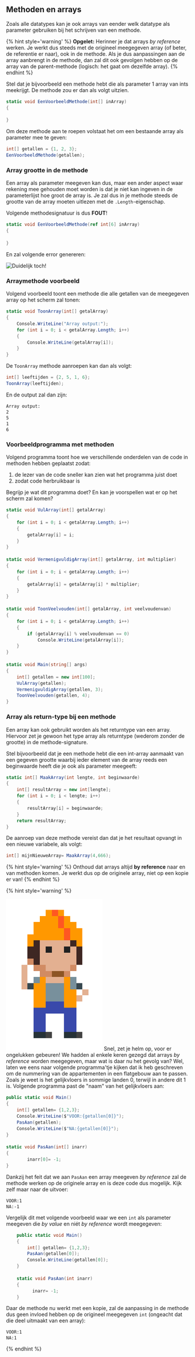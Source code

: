 ## Methoden en arrays

Zoals alle datatypes kan je ook arrays van eender welk datatype als parameter gebruiken bij het schrijven van een methode.

{% hint style='warning' %}
**Opgelet:**
Herinner je dat arrays *by reference* werken. Je werkt dus steeds met de origineel meegegeven array (of beter, de referentie er naar), ook in de methode. Als je dus aanpassingen aan de array aanbrengt in de methode, dan zal dit ook gevolgen hebben op de array van de parent-methode (logisch: het gaat om dezelfde array).
{% endhint %}

Stel dat je bijvoorbeeld een methode hebt die als parameter 1 array van ints meekrijgt. De methode zou er dan als volgt uitzien.

```csharp
static void EenVoorbeeldMethode(int[] inArray)
{
 
}
```

Om deze methode aan te roepen volstaat het om een bestaande array als parameter mee te geven:

```csharp
int[] getallen = {1, 2, 3};
EenVoorbeeldMethode(getallen);
```

### Array grootte in de methode
Een array als parameter meegeven kan dus, maar een ander aspect waar rekening mee gehouden moet worden is dat je niet kan ingeven in de parameterlijst hoe groot de array is. Je zal dus in je methode steeds de grootte van de array moeten uitlezen met de ``.Length``-eigenschap.

Volgende methodesignatuur is dus **FOUT**!

```csharp 
static void EenVoorbeeldMethode(ref int[6] inArray)
{
 
}
```
En zal volgende error genereren:

![Duidelijk toch!](../assets/5_arrays/arrays3.png)

### Arraymethode voorbeeld

Volgend voorbeeld toont een methode die alle getallen van de meegegeven array op het scherm zal tonen:

```csharp
static void ToonArray(int[] getalArray)
{
    Console.WriteLine("Array output:");
    for (int i = 0; i < getalArray.Length; i++)
    {
        Console.WriteLine(getalArray[i]);
    }
}
```


De ``ToonArray`` methode aanroepen kan dan als volgt:

```csharp
int[] leeftijden = {2, 5, 1, 6};
ToonArray(leeftijden);
``` 
En de output zal dan zijn:

<!---{line-numbers:false}--->
```
Array output:
2
5
1
6
```

### Voorbeeldprogramma met methoden
Volgend programma toont hoe we verschillende onderdelen van de code in methoden hebben geplaatst zodat:

1. de lezer van de code sneller kan zien wat het programma juist doet
2. zodat code herbruikbaar is

Begrijp je wat dit programma doet? En kan je voorspellen wat er op het scherm zal komen? 

```csharp
static void VulArray(int[] getalArray)
{
    for (int i = 0; i < getalArray.Length; i++)
    {
        getalArray[i] = i;
    }
}

static void VermenigvuldigArray(int[] getalArray, int multiplier)
{
    for (int i = 0; i < getalArray.Length; i++)
    {
        getalArray[i] = getalArray[i] * multiplier;
    }
}

static void ToonVeelvouden(int[] getalArray, int veelvoudenvan)
{
    for (int i = 0; i < getalArray.Length; i++)
    {
        if (getalArray[i] % veelvoudenvan == 0)
            Console.WriteLine(getalArray[i]);
    }
}

static void Main(string[] args)
{
    int[] getallen = new int[100];
    VulArray(getallen);
    VermenigvuldigArray(getallen, 3);
    ToonVeelvouden(getallen, 4);
} 
```

### Array als return-type bij een methode

Een array kan ook gebruikt worden als het returntype van een array. Hiervoor zet je gewoon het type array als returntype (wederom zonder de grootte) in de methode-signature.

Stel bijvoorbeeld dat je een methode hebt die een int-array aanmaakt van een gegeven grootte waarbij ieder element van de array reeds een beginwaarde heeft die je ook als parameter meegeeft:

```csharp
static int[] MaakArray(int lengte, int beginwaarde)
{
    int[] resultArray = new int[lengte];
    for (int i = 0; i < lengte; i++)
    {
        resultArray[i] = beginwaarde;
    }
    return resultArray;
}
```
De aanroep van deze methode vereist dan dat je het resultaat opvangt in een nieuwe variabele, als volgt:

```csharp
int[] mijnNieuweArray= MaakArray(4,666);
```

{% hint style='warning' %}
Onthoud dat arrays altijd **by reference** naar en van methoden komen. Je werkt dus op de originele array, niet op een kopie er van!
{% endhint %}

<!---NOBOOKSTART--->
{% hint style='warning' %}
<!---NOBOOKEND--->
<!---{aside}--->
<!--- {float:right, width:50%} --->
![](../assets/attention.png)
Snel, zet je helm op, voor er ongelukken gebeuren! We hadden al enkele keren gezegd dat arrays *by reference* worden meegegeven, maar wat is daar nu het gevolg van? Wel, laten we eens naar volgende programma'tje kijken dat ik heb geschreven om de nummering van de appartementen in een flatgebouw aan te passen. Zoals je weet is het gelijkvloers in sommige landen 0, terwijl in andere dit 1 is. Volgende programma past de "naam" van het gelijkvloers aan:

```csharp
public static void Main()
{
    int[] getallen= {1,2,3};
    Console.WriteLine($"VOOR:{getallen[0]}");
    PasAan(getallen);
    Console.WriteLine($"NA:{getallen[0]}");
}

static void PasAan(int[] inarr)
{
        inarr[0]= -1;
}
```

Dankzij het feit dat we aan ``PasAan`` een array meegeven *by reference* zal de methode werken op de originele array en is deze code dus mogelijk. Kijk zelf maar naar de uitvoer:

```text
VOOR:1
NA:-1
```

Vergelijk dit met volgende voorbeeld waar we een ``int`` als parameter meegeven die *by value* en niét *by reference* wordt meegegeven:

```csharp
	public static void Main()
	{
		int[] getallen= {1,2,3};
		PasAan(getallen[0]);
		Console.WriteLine(getallen[0]);
	}
	
	static void PasAan(int inarr)
	{
	      inarr= -1;
	}
```

Daar de methode nu werkt met een kopie, zal de aanpassing in de methode dus geen invloed hebben op de origineel meegegeven ``int`` (ongeacht dat die deel uitmaakt van een array):

```text
VOOR:1
NA:1
```
<!---{/aside}--->
<!---NOBOOKSTART--->
{% endhint %}
<!---NOBOOKEND--->